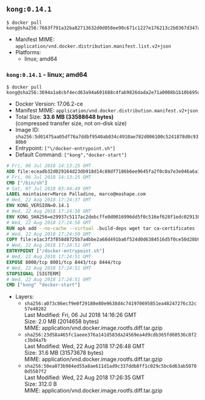 ## `kong:0.14.1`

```console
$ docker pull kong@sha256:7663f791a32ba82713632d0d058ee90c671c1227e176213c2b0367d347a33e0f
```

-	Manifest MIME: `application/vnd.docker.distribution.manifest.list.v2+json`
-	Platforms:
	-	linux; amd64

### `kong:0.14.1` - linux; amd64

```console
$ docker pull kong@sha256:3694a1a8cbf4ecd63a94a601688c4fab9826dada2e71a0008b1b10b695d87878
```

-	Docker Version: 17.06.2-ce
-	Manifest MIME: `application/vnd.docker.distribution.manifest.v2+json`
-	Total Size: **33.6 MB (33588648 bytes)**  
	(compressed transfer size, not on-disk size)
-	Image ID: `sha256:5d01475aa05df76a7ddbf9540ab034c4910ae782d006100c5241878d0c9380b0`
-	Entrypoint: `["\/docker-entrypoint.sh"]`
-	Default Command: `["kong","docker-start"]`

```dockerfile
# Fri, 06 Jul 2018 14:13:25 GMT
ADD file:eceadb32d029164d23db918d14c88df7186b6ee9645fa2f0c0a7e3e046a6a129 in / 
# Fri, 06 Jul 2018 14:13:25 GMT
CMD ["/bin/sh"]
# Sat, 07 Jul 2018 03:44:49 GMT
LABEL maintainer=Marco Palladino, marco@mashape.com
# Wed, 22 Aug 2018 17:24:37 GMT
ENV KONG_VERSION=0.14.1
# Wed, 22 Aug 2018 17:24:38 GMT
ENV KONG_SHA256=e29937c5117ac2debcffe0d0016996dd5f0c516ef628f1edc029138715981387
# Wed, 22 Aug 2018 17:24:50 GMT
RUN apk add --no-cache --virtual .build-deps wget tar ca-certificates 	&& apk add --no-cache libgcc openssl pcre perl tzdata curl 	&& wget -O kong.tar.gz "https://bintray.com/kong/kong-community-edition-alpine-tar/download_file?file_path=kong-community-edition-$KONG_VERSION.apk.tar.gz" 	&& echo "$KONG_SHA256 *kong.tar.gz" | sha256sum -c - 	&& tar -xzf kong.tar.gz -C /tmp 	&& rm -f kong.tar.gz 	&& cp -R /tmp/usr / 	&& rm -rf /tmp/usr 	&& cp -R /tmp/etc / 	&& rm -rf /tmp/etc 	&& apk del .build-deps
# Wed, 22 Aug 2018 17:24:50 GMT
COPY file:e1ac3f3f858d8725b7a4bbe2a68d491ba6f524d0d6384516d5f0ce50d28b9fda in /docker-entrypoint.sh 
# Wed, 22 Aug 2018 17:24:51 GMT
ENTRYPOINT ["/docker-entrypoint.sh"]
# Wed, 22 Aug 2018 17:24:51 GMT
EXPOSE 8000/tcp 8001/tcp 8443/tcp 8444/tcp
# Wed, 22 Aug 2018 17:24:51 GMT
STOPSIGNAL [SIGTERM]
# Wed, 22 Aug 2018 17:24:51 GMT
CMD ["kong" "docker-start"]
```

-	Layers:
	-	`sha256:a073c86ecf9e0f29180e80e9638d4c741970695851ea48247276c32c57e40282`  
		Last Modified: Fri, 06 Jul 2018 14:16:26 GMT  
		Size: 2.0 MB (2014658 bytes)  
		MIME: application/vnd.docker.image.rootfs.diff.tar.gzip
	-	`sha256:23d58a465fc1aeee376a141d583da24569ea4d9cdb365fd60536c8f2c3bd4a7b`  
		Last Modified: Wed, 22 Aug 2018 17:26:48 GMT  
		Size: 31.6 MB (31573678 bytes)  
		MIME: application/vnd.docker.image.rootfs.diff.tar.gzip
	-	`sha256:50ea073b984ed55a8ae611d1ad9c337ddb8ff1c029c5bc6d63ab50700d5507f2`  
		Last Modified: Wed, 22 Aug 2018 17:26:35 GMT  
		Size: 312.0 B  
		MIME: application/vnd.docker.image.rootfs.diff.tar.gzip
